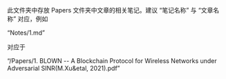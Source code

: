 此文件夹中存放 Papers 文件夹中文章的相关笔记。建议 “笔记名称” 与 “文章名称” 对应，例如

“Notes/1.md”  

对应于

“/Papers/1. BLOWN -- A Blockchain Protocol for Wireless Networks under Adversarial SINR(M.Xu&etal, 2021).pdf”